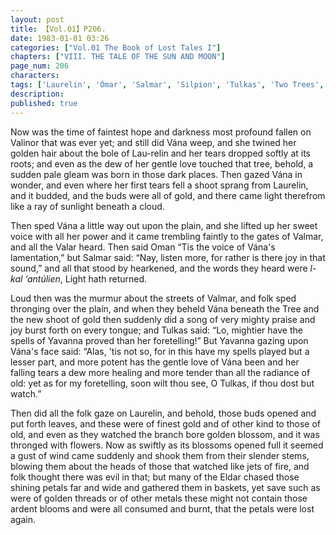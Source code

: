 ```yaml
---
layout: post
title: 【Vol.01】P206.
date: 1983-01-01 03:26
categories: ["Vol.01 The Book of Lost Tales I"]
chapters: ["VIII. THE TALE OF THE SUN AND MOON"]
page_num: 206
characters: 
tags: ['Laurelin', 'Ómar', 'Salmar', 'Silpion', 'Tulkas', 'Two Trees', 'Valmar', 'Vána']
description: 
published: true
---
```


Now was the time of faintest hope and darkness most profound fallen on Valinor that was ever yet; and still did Vána weep, and she twined her golden hair about the bole of Lau-relin and her tears dropped softly at its roots; and even as the dew of her gentle love touched that tree, behold, a sudden pale gleam was born in those dark places. Then gazed Vána in wonder, and even where her first tears fell a shoot sprang from Laurelin, and it budded, and the buds were all of gold, and there came light therefrom like a ray of sunlight beneath a cloud.

Then sped Vána a little way out upon the plain, and she lifted up her sweet voice with all her power and it came trembling faintly to the gates of Valmar, and all the Valar heard. Then said Oman “Tis the voice of Vána's lamentation,” but Salmar said: “Nay, listen more, for rather is there joy in that sound,” and all that stood by hearkened, and the words they heard were <I>l-kal ‘antúlien</I>, Light hath returned.

Loud then was the murmur about the streets of Valmar, and folk sped thronging over the plain, and when they beheld Vána beneath the Tree and the new shoot of gold then suddenly did a song of very mighty praise and joy burst forth on every tongue; and Tulkas said: “Lo, mightier have the spells of Yavanna proved than her foretelling!” But Yavanna gazing upon Vána's face said: “Alas, 'tis not so, for in this have my spells played but a lesser part, and more potent has the gentle love of Vána been and her falling tears a dew more healing and more tender than all the radiance of old: yet as for my foretelling, soon wilt thou see, O Tulkas, if thou dost but watch.”

Then did all the folk gaze on Laurelin, and behold, those buds opened and put forth leaves, and these were of finest gold and of other kind to those of old, and even as they watched the branch bore golden blossom, and it was thronged with flowers. Now as swiftly as its blossoms opened full it seemed a gust of wind came suddenly and shook them from their slender stems, blowing them about the heads of those that watched like jets of fire, and folk thought there was evil in that; but many of the Eldar chased those shining petals far and wide and gathered them in baskets, yet save such as were of golden threads or of other metals these might not contain those ardent blooms and were all consumed and burnt, that the petals were lost again.

